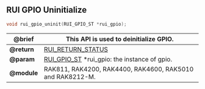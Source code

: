## RUI GPIO Uninitialize

```c
void rui_gpio_uninit(RUI_GPIO_ST *rui_gpio);
```

| **@brief**  | This API is used to deinitialize GPIO.                        |
| ----------- | ------------------------------------------------------------- |
| **@return** | [RUI_RETURN_STATUS](../#rui-return-status)                    |
| **@param**  | [RUI_GPIO_ST](#rui-gpio-st) \*rui_gpio: the instance of gpio. |
| **@module** | RAK811, RAK4200, RAK4400, RAK4600, RAK5010 and RAK8212-M.     |
